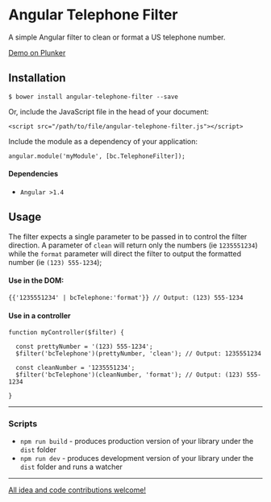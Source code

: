 # Angular Telephone Filter

A simple Angular filter to clean or format a US telephone number.

[Demo on Plunker](http://plnkr.co/edit/b4rY7K?p=preview)


## Installation

```
$ bower install angular-telephone-filter --save
```

Or, include the JavaScript file in the head of your document:

```
<script src="/path/to/file/angular-telephone-filter.js"></script>
```

Include the module as a dependency of your application:

```
angular.module('myModule', [bc.TelephoneFilter]);
```


#### Dependencies

- `Angular >1.4`


## Usage

The filter expects a single parameter to be passed in to control the filter direction. A parameter
of `clean` will return only the numbers (ie `1235551234`) while the `format` parameter will direct
the filter to output the formatted number (ie `(123) 555-1234`);

#### Use in the DOM:

```
{{'1235551234' | bcTelephone:'format'}} // Output: (123) 555-1234
```

#### Use in a controller

```
function myController($filter) {

  const prettyNumber = '(123) 555-1234';
  $filter('bcTelephone')(prettyNumber, 'clean'); // Output: 1235551234

  const cleanNumber = '1235551234';
  $filter('bcTelephone')(cleanNumber, 'format'); // Output: (123) 555-1234

}
```


- - -


### Scripts

* `npm run build` - produces production version of your library under the `dist` folder
* `npm run dev` - produces development version of your library under the `dist` folder and runs a
    watcher


- - -


[All idea and code contributions
welcome!](https://github.com/benjamincharity/angular-telephone-filter/issues)

